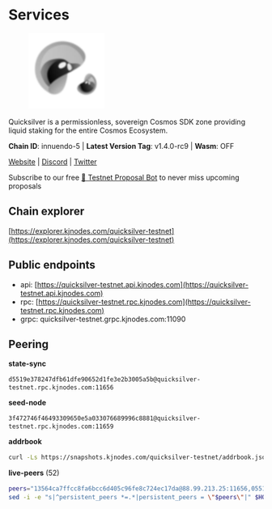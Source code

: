 # Services

<figure><img src="https://raw.githubusercontent.com/kj89/cosmos-images/main/logos/quicksilver.png" width="150" alt=""><figcaption></figcaption></figure>

Quicksilver is a permissionless, sovereign Cosmos SDK zone providing liquid staking for the entire Cosmos Ecosystem.

**Chain ID**: innuendo-5 | **Latest Version Tag**: v1.4.0-rc9 | **Wasm**: OFF

[Website](https://quicksilver.zone) | [Discord](https://discord.gg/quicksilverprotocol) | [Twitter](https://twitter.com/quicksilverzone)



Subscribe to our free [🤖 Testnet Proposal Bot](https://t.me/kjnodes_testnet_proposal_bot) to never miss upcoming proposals


## Chain explorer
[https://explorer.kjnodes.com/quicksilver-testnet](https://explorer.kjnodes.com/quicksilver-testnet)

## Public endpoints

* api: [https://quicksilver-testnet.api.kjnodes.com](https://quicksilver-testnet.api.kjnodes.com)
* rpc: [https://quicksilver-testnet.rpc.kjnodes.com](https://quicksilver-testnet.rpc.kjnodes.com)
* grpc: quicksilver-testnet.grpc.kjnodes.com:11090

## Peering

**state-sync**

```text
d5519e378247dfb61dfe90652d1fe3e2b3005a5b@quicksilver-testnet.rpc.kjnodes.com:11656
```

**seed-node**

```text
3f472746f46493309650e5a033076689996c8881@quicksilver-testnet.rpc.kjnodes.com:11659
```

**addrbook**
```bash
curl -Ls https://snapshots.kjnodes.com/quicksilver-testnet/addrbook.json > $HOME/.quicksilverd/config/addrbook.json
```

**live-peers** (52)
```bash
peers="13564ca7ffcc8fa6bcc6d405c96fe8c724ec17da@88.99.213.25:11656,0551eaa0db7097274410ee27a71672817e314b83@167.235.245.191:26656,3519e61e653db97f5d1c7f1bec9b0072bca4d5fe@144.76.45.59:16656,3c48a780b85d248e34e63eca5d44c624f93d09d5@135.181.59.162:11156,46f97e49a49694aead28c27be2c19300f509e273@65.108.129.94:26656,03332cdbc3d354846a18992effbb8c20aa28f52a@65.21.133.125:28656,d5519e378247dfb61dfe90652d1fe3e2b3005a5b@65.109.68.190:11656,a37474c1f254cd4b16d924327a755c914e8e7d86@65.109.30.53:26656,bdb93c655989b2c1882339fabb013317066dda56@95.214.52.138:26676,a49d8d304e96350272dca24934b8295bc81d75d2@23.227.200.10:26656,2be586e675b0f55c96905cc83496861c64112f44@65.108.99.224:56656,f0621c59ca7cfba98015ae2a47886fc3d9c0020c@94.130.132.227:2060,1c4274460224753e8080d0efd16c0ed88fe27fc0@51.195.145.103:26656,42f87cb55d5fdd222da28023613c66857398c4b8@5.22.223.252:26656,78d271e4b4692ff1ee8490f3825a541558b31870@65.21.95.46:28656,be637bd74973424c825c14c99b71f652fbabb48e@65.21.123.172:22656,97377c16946f8e1fa69e7c2c6b7feb32c2090f09@116.202.227.117:11656,d4d83e209a2b096859821228ea17475f9a487a48@23.88.0.170:15651,796e72ffc343c187cd5e8397c0c09c0671d228e0@185.16.39.51:26656,a637b94cb989909cc182623748ef179b0659f148@65.109.23.114:11156,25b8b792bb14e8bfdcdfa163a14710d5645a4eba@148.251.91.77:20656,1452d484454c0f93ddf3cbf987ce1b9cadd8f23f@65.21.95.180:37656,e0f0703e9ce343c46e0ec01b19216715e817b358@65.109.85.170:28656,a288baa951cbe92b253c01c3936d930af1d56424@5.161.142.236:26656,2096650d8586b858d3369205f3b46ac4c765bc8e@65.109.53.155:26656,af8cfa944802a9bd510fc3407950a15e8be86c31@213.239.217.52:30656,8ff8a186fe9cbc70d0f34891fa051f87e561a48b@158.160.0.93:26656,0a3ac40a7a4ce35978c4da97be2eb6974bc3c58b@185.252.233.217:46656,9e0604571aa20314c2261d70b7d8823414702715@51.159.141.209:26656,dc88be3a0075ce429a423237abe223a9528ce0df@65.108.204.119:31656,70c7663dba3b5181f1c3b8c92824dad070771ac6@217.13.223.167:56656,532625a997a6f891405202968607f72afe004f15@202.61.225.157:26666,1bb8de1360e51ed35f7c9a39d4039bfc51900730@5.9.61.120:11656,ee6bae1a6d4a1e07f1e4bc7963cabedc6b73426e@94.130.137.119:26656,b06ee574cf0b8641611c709a36b21c103d968c18@162.55.245.219:11656,9a60250367f370dc7395c7a5b0d503cec544188f@65.108.230.113:20026,74abcb5243d4ffc43de6ad1a288d8e50adcd467e@65.109.80.176:20656,b91f0ece92f0e2cc264176b29b51a6db886e020c@84.46.246.109:26656,e25a748120c9608c1d2a70fafa75178d862b3463@178.18.254.211:10656,78acdbabc08231765444b3143a222d433a5157e1@142.132.205.94:15651,c409d9297f85d1290b4d6b208a1e66015c51434d@5.161.145.173:26656,5c2a752c9b1952dbed075c56c600c3a79b58c395@95.214.55.232:27026,e6bf4eca6a11035c06be529cb8c3758c2c00908f@213.170.135.20:26656,87d4e2b90141d5d52ed04387db4a46408c3fd66c@35.228.160.230:26656,a320bf1dd2c16b60c404ab00fb06604e9377290c@65.108.44.149:20656,858ba6bc33a6d13fdd9ddad344d788dcf91cf565@142.132.151.99:15651,f6f1e4a0baf856ff7d7f6d12868a201282914314@65.109.89.5:26656,b9b8bb23e61d53ff3b293485d04ea567ebcd7933@65.108.65.94:26656,df10d618cfc818e5943f5eefd81f4df265f8393e@207.180.243.64:11656,8099f8a7c95c1676982e1a23e8452f2b10b07415@65.108.78.107:22656,ac6068dc650358a0c8f7b774630367ba2c70fa1f@93.190.141.68:21026,d0d0903d8c2f514c92284341d48aa422d4e37740@78.47.198.121:21026"
sed -i -e "s|^persistent_peers *=.*|persistent_peers = \"$peers\"|" $HOME/.quicksilverd/config/config.toml
```

